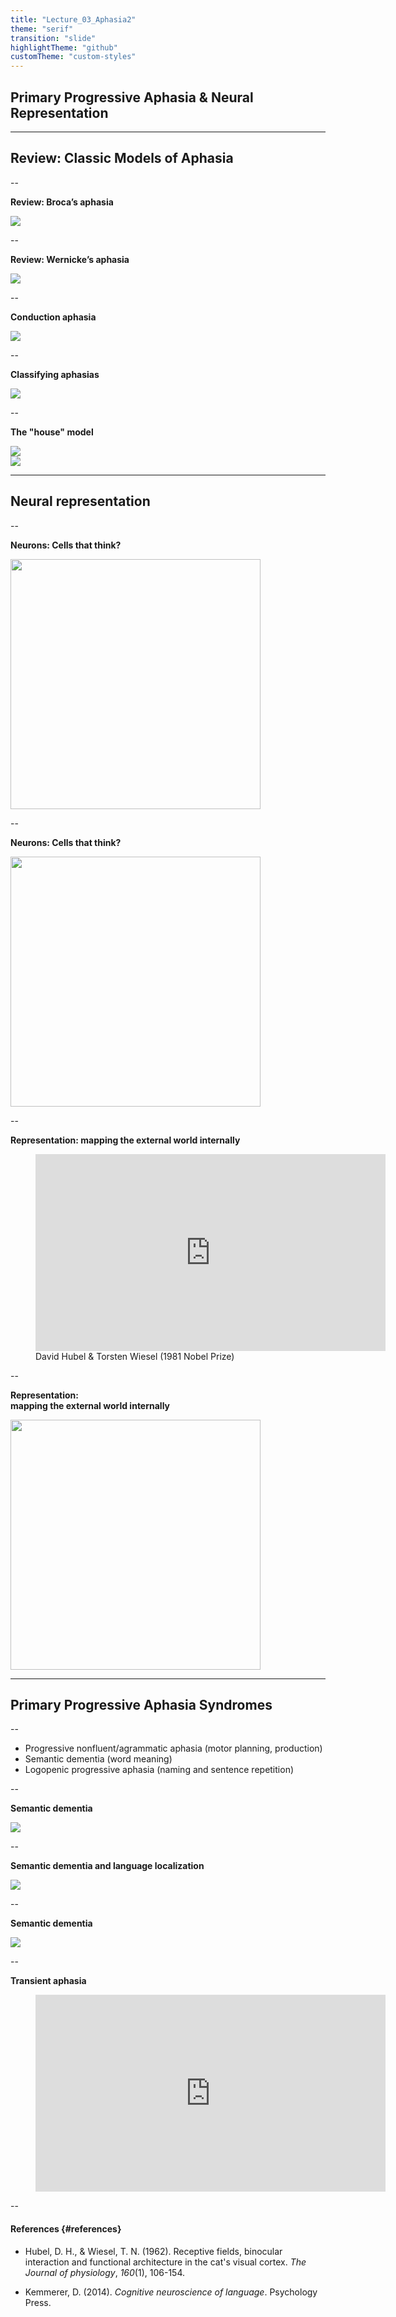 ```yaml
---
title: "Lecture_03_Aphasia2"
theme: "serif"
transition: "slide"
highlightTheme: "github"
customTheme: "custom-styles"
---
```


## Primary Progressive Aphasia & Neural Representation


---

## Review: Classic Models of Aphasia

--

**Review: Broca’s aphasia**

<img src="https://lh3.googleusercontent.com/Xx7mwEeYL2e78c9isyfPTBAxD8SFkzlKSDTKB6-kzk64R14MmtNJ9edV_fqJZk8gpuboRmSdKtZ0KsZRXeKz0hNwJzrXMSYZoZqOWSPMQ5jNtueU5_HWftzGDE8sSKQelxORWGpa_gE=s0" width=""/>



--

**Review: Wernicke’s aphasia**

<img src="https://lh6.googleusercontent.com/lTZMFsHkegy9m2niISISG5oVOG2BTEkbEwL42xGUzlgbk1w3qVYeQvYuXUI66CANIHVm6c67aPwWT7CRpqbisPoMt1mHJoKTsWW5K6sk_tg-g2FMqHVoYVEkiONX_ulM1m3N0gg6Dc0=s0" width=""/>

--

**Conduction aphasia**

<img src="https://lh3.googleusercontent.com/aQL43sTpHLsXd8VJcDEUj4p4m8ERonRb5IQ2uczlOigjVup5rCOxniEBIO_nsKxmQPY_FCqGy-u7vCk12-kBMRCLyWx74mXhAAld66qGXF8RwGpaJs4YMcSQY6xh15_2o5mYAoGZlwU=s0" width=""/>


--

**Classifying aphasias**

<img src="https://lh3.googleusercontent.com/WOVZ_q_vPX4JmyvRSpiUVn0e0OdEGkfn9YvAm09KbLh1xQKoRY8HPMPTqSFDFZRJTL7bOwxv4AwrY6sNWQwApbXio35ea-0BMIdyUiuN94L77HvkQzZ-njsNeer5SkKd_CmXgRyE638=s0" width=""/>

--

**The "house" model**

<div class="two-columns">
<div class="column">

<img src="https://lh3.googleusercontent.com/6cwmJwbiy-1B0T0JNB6OjbVm4NnLw1eQkaNJpGEdRSoat1wujKTqNEMixJzJhhaSyiDwsBduxsLYGn0OupjxhZJscX9RGbJ7okLOXM3lNovbdh--DrlLLQVDUlAuDZEqKPXw9iFjYPg=s0" width=""/>

</div>


<div class="column">

<img src="https://lh3.googleusercontent.com/cAAbefrz0MeoV_wmYmgaM-xp6owSL2BaVKx8wF3QLxBHqNUaURUecYo2f-VFuitCn99k6bwpuC858b6z5NGHjRV8BTSB5TIw_g5Agk03tC1uZvgp0UhAI5N-Vid2jwAJlMe6Zp2ouB4=s0" width=""/>


</div>
</div>



---

## Neural representation

--

**Neurons: Cells that think?**

<img src="https://lh5.googleusercontent.com/PHzHiw8OCNghMH-GiW49-i5KjqegE3amB9JFgcePRB6JleMH5Fae241CXVkVrIjmFdXBxG3-SaZauPTQYqCVS4AJHm_rCfcasSvS6nOFCHU-PesfmOR2b9C7XsLFdXUVnAfycZRSBlU=s0" width="400">



--

**Neurons: Cells that think?**

<img src="https://lh6.googleusercontent.com/lVRh4La1i3JjsceCyhTWycWEGABecNoOvHPZEbFHsJ-cOUVkdpy1SjyoH163IGNblQa-AotB6YNuIUM0bm3kP13phwHtwsCwkg33T64553eSoFV6JuFkhQRioqTFRP3xfzihPsXxn4k=s0" width="400">

--

**Representation: mapping the external world internally**
<figure>
    <iframe width="560" height="315" src="https://www.youtube.com/embed/8VdFf3egwfg" title="YouTube video player" frameborder="0" allow="accelerometer; autoplay; clipboard-write; encrypted-media; gyroscope; picture-in-picture" allowfullscreen></iframe>
    <figcaption>David Hubel & Torsten Wiesel (1981 Nobel Prize)</figcaption>
</figure>

--

**Representation:  
mapping the external world internally**

<img src="https://lh6.googleusercontent.com/PvSK8BKM85tf1heLRiIhfPiUEqgorr1EYZqm8l2qUpW7olUc5vwbBAQgCsXLfWJWiQR5ctdn3hIXx-8m-fP0R4bPHQ-Ye0cDFXB_mpTfXMO9AGStFgDXiqP_woUBHKv1PQ9C22ad_s0=s0" width="400">

---



## Primary Progressive Aphasia Syndromes

--


- Progressive nonfluent/agrammatic aphasia (motor planning, production)
- Semantic dementia (word meaning)
- Logopenic progressive aphasia (naming and sentence repetition)

--


**Semantic dementia**

<img src="https://lh4.googleusercontent.com/0Q6rKOEVmItd50Dx8rMxur4Cw9OGTH7rN6vwllYK2OlEzt97F8BYXYObhXxQ8gqhOQLDlgSKeVS5V82NEni99dEEXvV3Zu-68k8rmeN3x3hyHSf3fDoBbS-_ZSnNTA8Kn_uG-c2lhls=s0" width=""/>


--

**Semantic dementia and language localization**


<img src="https://lh5.googleusercontent.com/G6J8CjpgB-c8qomTJvOPKRvwE06f1O_Srfvo_3BczNWssJs0AycM0-18cuqKe7xiyDGMKzMHuyA8xLp8WBtD1imTA5rILgsDgrHfMrHeyRQkz8fBKS37DTd7CbqDvPDSRCsALbYA9Qo=s0" width=""/>



--



**Semantic dementia**

<img src="https://lh4.googleusercontent.com/2L3T46Gux1SqD_4uQiaeg1TTPgVBWQwOI23YEfehKCjozXzUNcaRtyDrSOIM0ipYPvbH3poYUr9S8ol4XHTahINAwAXi8K_LYUi1kN_sNryrK7P8T6IY7oeD_o572VPEwNsxQOJhNvU=s0" width=""/>



--

**Transient aphasia**

<figure>
  <iframe width="560" height="315" src="https://www.youtube.com/embed/0ITJDkDaY2I" title="YouTube video player" frameborder="0" allow="accelerometer; autoplay; clipboard-write; encrypted-media; gyroscope; picture-in-picture" allowfullscreen></iframe>
</figure>

--

#### References {#references}

- Hubel, D. H., & Wiesel, T. N. (1962). Receptive fields, binocular interaction and functional architecture in the cat's visual cortex. _The Journal of physiology_, _160_(1), 106-154.

- Kemmerer, D. (2014). _Cognitive neuroscience of language_. Psychology Press.